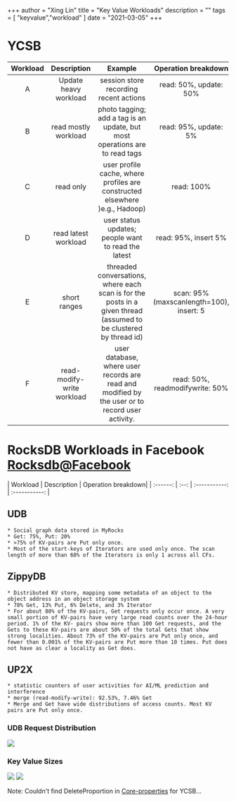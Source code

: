 +++
author = "Xing Lin"
title = "Key Value Workloads"
description = ""
tags = [
    "keyvalue","workload"
]
date = "2021-03-05"
+++

# YCSB
| Workload | Description | Example | Operation breakdown|
| :------: | :--: | :-----------: | :-----------: |
| A     | Update heavy workload | session store recording recent actions        | read: 50%, update: 50% |
| B     | read mostly workload | photo tagging;  add a tag is an update, but most operations are to read tags        | read: 95%, update: 5%  | 
| C     | read only | user profile cache, where profiles are constructed elsewhere )e.g., Hadoop)        | read: 100% |
| D     | read latest workload | user status updates; people want to read the latest        | read: 95%, insert  5%|
| E  | short ranges |    threaded conversations, where each scan is for the posts in a given thread (assumed to be clustered by thread id)     | scan: 95% (maxscanlength=100), insert: 5|
| F  | read-modify-write workload |  user database, where user records are read and modified by the user or to record user activity.      | read: 50%, readmodifywrite: 50%|

# RocksDB Workloads in Facebook [Rocksdb@Facebook][rocksdb@fb]
| Workload | Description | Operation breakdown|
| :------: | :--: | :-----------: | :-----------: |
## UDB
    * Social graph data stored in MyRocks
    * Get: 75%, Put: 20%  
    * >75% of KV-pairs are Put only once.    
    * Most of the start-keys of Iterators are used only once. The scan length of more than 60% of the Iterators is only 1 across all CFs.

## ZippyDB
    * Distributed KV store, mapping some metadata of an object to the object address in an object storage system
    * 78% Get, 13% Put, 6% Delete, and 3% Iterator 
    * For about 80% of the KV-pairs, Get requests only occur once. A very small portion of KV-pairs have very large read counts over the 24-hour period. 1% of the KV- pairs show more than 100 Get requests, and the Gets to these KV-pairs are about 50% of the total Gets that show strong localities. About 73% of the KV-pairs are Put only once, and fewer than 0.001% of the KV-pairs are Put more than 10 times. Put does not have as clear a locality as Get does. 
## UP2X
    * statistic counters of user activities for AI/ML prediction and interference
    * merge (read-modify-write): 92.53%, 7.46% Get
    * Merge and Get have wide distributions of access counts. Most KV pairs are Put only once.

### UDB Request Distribution
![](../UDB-requests.png)

### Key Value Sizes
![](../kvsize.png)
![](../kvsize-distribution.png)




Note: Couldn't find DeleteProportion in [Core-properties][coreproperties] for YCSB...

[rocksdb@fb]: https://www.usenix.org/conference/fast20/presentation/cao-zhichao
[coreproperties]:https://github.com/brianfrankcooper/YCSB/wiki/Core-Properties